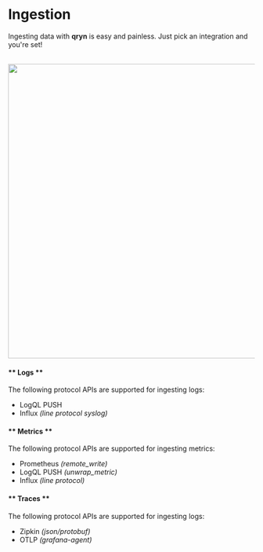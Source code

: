 # Ingestion

Ingesting data with **qryn** is easy and painless. Just pick an integration and you're set!

<br />

<img src="https://user-images.githubusercontent.com/1423657/184487816-fcc86e34-0395-4927-8ceb-33c2ad3e63d4.gif" width=600 />


<!-- tabs:start -->

#### ** Logs **
The following protocol APIs are supported for ingesting logs:
* LogQL PUSH
* Influx _(line protocol syslog)_

#### ** Metrics **
The following protocol APIs are supported for ingesting metrics:
* Prometheus _(remote_write)_
* LogQL PUSH _(unwrap_metric)_
* Influx _(line protocol)_

#### ** Traces **
The following protocol APIs are supported for ingesting logs:
* Zipkin _(json/protobuf)_
* OTLP _(grafana-agent)_

<!-- tabs:end -->
